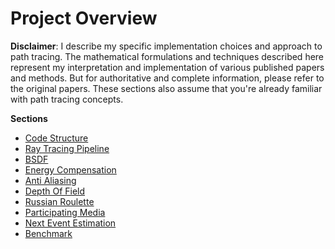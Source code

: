 # Project Overview

**Disclaimer**: I describe my specific implementation choices and approach to path tracing. The mathematical formulations and techniques described here represent my interpretation and implementation of various published papers and methods. But for authoritative and complete information, please refer to the original papers. These sections also assume that you're already familiar with path tracing concepts.

**Sections**
- [Code Structure](CodeStructure.md)
- [Ray Tracing Pipeline](RayTracingPipeline.md)
- [BSDF](BSDF.md)
- [Energy Compensation](EnergyCompensation.md)
- [Anti Aliasing](AntiAliasing.md)
- [Depth Of Field](DepthOfField.md)
- [Russian Roulette](RussianRoulette.md)
- [Participating Media](ParticipatingMedia.md)
- [Next Event Estimation](NextEventEstimation.md)
- [Benchmark](Benchmark.md)